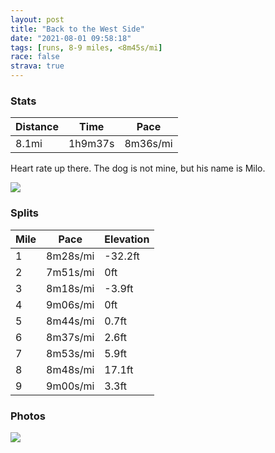 ```yaml
---
layout: post
title: "Back to the West Side"
date: "2021-08-01 09:58:18"
tags: [runs, 8-9 miles, <8m45s/mi]
race: false
strava: true
---
```


### Stats

| Distance | Time | Pace |
|----------|------|------|
|8.1mi|1h9m37s|8m36s/mi|

Heart rate up there. The dog is not mine, but his name is Milo.

<img src='https://maps.googleapis.com/maps/api/staticmap?maptype=roadmap&path=enc:cewwFfatbMRFPPb@j@VT@Hi@p@_@\YLu@v@QdCN`AJ`CSzBs@fDH|@G~@VHt@v@rAx@fA~@jC~Ax@r@^Ph@d@`@P\h@@v@R^Rh@RXTNlEfAd@d@n@T|Bl@t@Cl@L`@Et@Ll@Eb@@^\NDJPF?b@Sp@g@n@@l@JFEL_@DW?Qr@uANH`@D@G`@Ij@OL@?DFFR@BDKNFFHD~AB\G`@HBDf@HPZL?rA`@z@LjDVzBJd@Kf@]\@lA\`An@tBx@fABXCp@VjANZRj@BZRTFvAv@tAX\Vd@JnBAxCJ~B@pBLl@CjAPf@@b@PbCAr@Pt@DjCEfAFdEH^BvAXzAAl@PvACFHR@n@If@Bd@Mz@AxBWd@?j@RbAV`Dd@hDXhADjDp@|@Dx@Pd@?jANlAD`@HRLnAJ`C`@vCPXNv@LZTj@Th@JdBNl@Kz@?pD\rATVPJ\Dt@Ih@On@DPAb@HxAMhD?lAO|@?XJVb@VhCb@v@Fb@C\NlA@tDZnBb@JFFPb@BZCJDT?h@\LAd@_@SF^l@h@IhA{@b@KrAKb@Hb@hA`@n@fALp@?xAX~@AzAR`@Ch@TVAvB^hCTXHp@B_AKUI_BJqAMcCIm@MUQ}AOcAEg@SyAEYSMq@?o@R{ABu@KWo@KeAAk@FMa@o@O_@BCHArAIhBM`@M@m@KwBGyAWuAKc@Ck@@{BW_AAqAQeDS{B_@GG?OBm@^eEFmA@uAFSBm@Lq@C_AJ]Dq@CG{@SyCQe@McACa@Ie@?k@No@Ky@?m@]gA_@gBa@aBIyA[_CSm@Ue@GoE_@{B]SKy@GkCEkBIaAM{@BmI_A{@UiGFeEKaB@qAO{AEcAIqA@gBWwBCw@OuCA[D}BS_A@]IeABw@IeDE_@YSY{Ai@]Oc@Wm@o@sAWuEg@oBa@g@CwDq@cAEy@H[Ei@YyBUgAUmB[{AI]MeBM]Fs@SQCm@CUDQ`@W\cALc@J]Ri@EKEeAAqANkBDqB[{@]y@K_AYWS_D_AoAScA]e@G{@]gBeA_BkA_DgBoDmCq@_@BBFGDg@Tk@@MJI^kAr@oCBUDOP]b@g@j@y@`@Sx@Uf@_@l@PDPf@DLy@HUF?&key=AIzaSyC1MId7bFpkLXNAaYhBSTb8jLyiSqzbDtM&size=800x800&markers=color:yellow|label:S|40.75618,-73.99972&markers=color:green|label:F|40.754650000000005,-74.00214999999996'>

### Splits

| Mile | Pace | Elevation |
|------|------|-----------|
|1|8m28s/mi|-32.2ft|
|2|7m51s/mi|0ft|
|3|8m18s/mi|-3.9ft|
|4|9m06s/mi|0ft|
|5|8m44s/mi|0.7ft|
|6|8m37s/mi|2.6ft|
|7|8m53s/mi|5.9ft|
|8|8m48s/mi|17.1ft|
|9|9m00s/mi|3.3ft|

### Photos
<img src='https://dgtzuqphqg23d.cloudfront.net/NpcJh_9IXVy6lholRrvDsuzISp2j2uhHl30pHDJMf24-576x768.jpg'>
